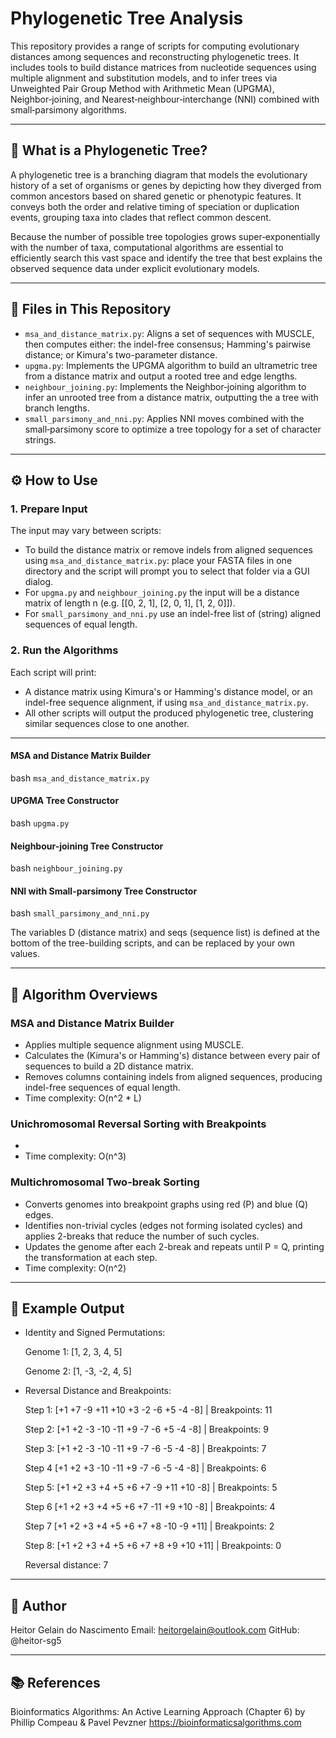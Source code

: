 # Phylogenetic Tree Analysis

This repository provides a range of scripts for computing evolutionary distances among sequences and reconstructing phylogenetic trees. It includes tools to build distance matrices from nucleotide sequences using multiple alignment and substitution models, and to infer trees via Unweighted Pair Group Method with Arithmetic Mean (UPGMA), Neighbor‑joining, and Nearest‑neighbour‑interchange (NNI) combined with small‑parsimony algorithms.

---

## 🧬 What is a Phylogenetic Tree?

A phylogenetic tree is a branching diagram that models the evolutionary history of a set of organisms or genes by depicting how they diverged from common ancestors based on shared genetic or phenotypic features. It conveys both the order and relative timing of speciation or duplication events, grouping taxa into clades that reflect common descent. 

Because the number of possible tree topologies grows super‑exponentially with the number of taxa, computational algorithms are essential to efficiently search this vast space and identify the tree that best explains the observed sequence data under explicit evolutionary models.

---

## 📁 Files in This Repository

- `msa_and_distance_matrix.py`: Aligns a set of sequences with MUSCLE, then computes either: the indel-free consensus; Hamming's pairwise distance; or Kimura's two-parameter distance.
- `upgma.py`: Implements the UPGMA algorithm to build an ultrametric tree from a distance matrix and output a rooted tree and edge lengths.
- `neighbour_joining.py`: Implements the Neighbor‑joining algorithm to infer an unrooted tree from a distance matrix, outputting the a tree with branch lengths.
- `small_parsimony_and_nni.py`: Applies NNI moves combined with the small‑parsimony score to optimize a tree topology for a set of character strings.

---

## ⚙️ How to Use

### 1. Prepare Input

The input may vary between scripts:

- To build the distance matrix or remove indels from aligned sequences using `msa_and_distance_matrix.py`: place your FASTA files in one directory and the script will prompt you to select that folder via a GUI dialog.
- For `upgma.py` and `neighbour_joining.py` the input will be a distance matrix of length n (e.g. [[0, 2, 1], [2, 0, 1], [1, 2, 0]]).
- For `small_parsimony_and_nni.py` use an indel-free list of (string) aligned sequences of equal length.

### 2. Run the Algorithms

Each script will print:

- A distance matrix using Kimura's or Hamming's distance model, or an indel-free sequence alignment, if using `msa_and_distance_matrix.py`.
- All other scripts will output the produced phylogenetic tree, clustering similar sequences close to one another.

---

#### MSA and Distance Matrix Builder 

  bash
```msa_and_distance_matrix.py```

#### UPGMA Tree Constructor 

  bash
```upgma.py```

#### Neighbour-joining Tree Constructor 

  bash
```neighbour_joining.py```

#### NNI with Small-parsimony Tree Constructor 

  bash
```small_parsimony_and_nni.py```

The variables D (distance matrix) and seqs (sequence list) is defined at the bottom of the tree-building scripts, and can be replaced by your own values.

---

## 🧠 Algorithm Overviews

### MSA and Distance Matrix Builder

- Applies multiple sequence alignment using MUSCLE.
- Calculates the (Kimura's or Hamming's) distance between every pair of sequences to build a 2D distance matrix.
- Removes columns containing indels from aligned sequences, producing indel-free sequences of equal length.
- Time complexity: O(n^2 * L)

### Unichromosomal Reversal Sorting with Breakpoints

- 
- Time complexity: O(n^3)

### Multichromosomal Two-break Sorting

- Converts genomes into breakpoint graphs using red (P) and blue (Q) edges.
- Identifies non-trivial cycles (edges not forming isolated cycles) and applies 2-breaks that reduce the number of such cycles.
- Updates the genome after each 2-break and repeats until P = Q, printing the transformation at each step.
- Time complexity: O(n^2)

---

## 🧪 Example Output

- Identity and Signed Permutations:

  Genome 1: [1, 2, 3, 4, 5]
  
  Genome 2: [1, -3, -2, 4, 5]
  
- Reversal Distance and Breakpoints:

  Step 1: [+1 +7 -9 +11 +10 +3 -2 -6 +5 -4 -8] | Breakpoints: 11
  
  Step 2: [+1 +2 -3 -10 -11 +9 -7 -6 +5 -4 -8] | Breakpoints: 9
  
  Step 3: [+1 +2 -3 -10 -11 +9 -7 -6 -5 -4 -8] | Breakpoints: 7
  
  Step 4 [+1 +2 +3 -10 -11 +9 -7 -6 -5 -4 -8] | Breakpoints: 6
  
  Step 5: [+1 +2 +3 +4 +5 +6 +7 -9 +11 +10 -8] | Breakpoints: 5
  
  Step 6 [+1 +2 +3 +4 +5 +6 +7 -11 +9 +10 -8] | Breakpoints: 4
  
  Step 7 [+1 +2 +3 +4 +5 +6 +7 +8 -10 -9 +11] | Breakpoints: 2
  
  Step 8: [+1 +2 +3 +4 +5 +6 +7 +8 +9 +10 +11] | Breakpoints: 0
  
  Reversal distance: 7

---

## 👤 Author

Heitor Gelain do Nascimento
Email: heitorgelain@outlook.com
GitHub: @heitor-sg5

---

## 📚 References

Bioinformatics Algorithms: An Active Learning Approach (Chapter 6) by
Phillip Compeau & Pavel Pevzner
https://bioinformaticsalgorithms.com
